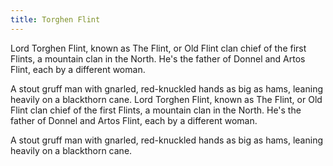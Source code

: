 ```yaml
---
title: Torghen Flint
---
```


Lord Torghen Flint, known as The Flint, or Old Flint clan chief of the first Flints, a mountain clan in the North. He's the father of Donnel and Artos Flint, each by a different woman.

A stout gruff man with gnarled, red-knuckled hands as big as hams, leaning heavily on a blackthorn cane. Lord Torghen Flint, known as The Flint, or Old Flint clan chief of the first Flints, a mountain clan in the North. He's the father of Donnel and Artos Flint, each by a different woman.

A stout gruff man with gnarled, red-knuckled hands as big as hams, leaning heavily on a blackthorn cane. 


